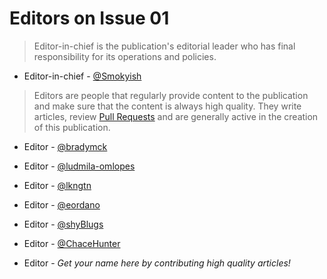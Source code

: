 # Editors on Issue 01
> Editor-in-chief is the publication's editorial leader who has final responsibility for its operations and policies.

- Editor-in-chief - [@Smokyish](https://github.com/Smokyish)

> Editors are people that regularly provide content to the publication and make sure that the content is always high quality. They write articles, review [Pull Requests](https://github.com/aragon/aragon-monthly/pulls) and are generally active in the creation of this publication.

- Editor - [@bradymck](https://github.com/bradymck)
- Editor - [@ludmila-omlopes](https://github.com/ludmila-omlopes)
- Editor - [@lkngtn](https://github.com/lkngtn)
- Editor - [@eordano](https://github.com/eordano)
- Editor - [@shyBlugs](https://github.com/shyBlugs)
- Editor - [@ChaceHunter](https://github.com/ChaceHunter)

- Editor - _Get your name here by contributing high quality articles!_
